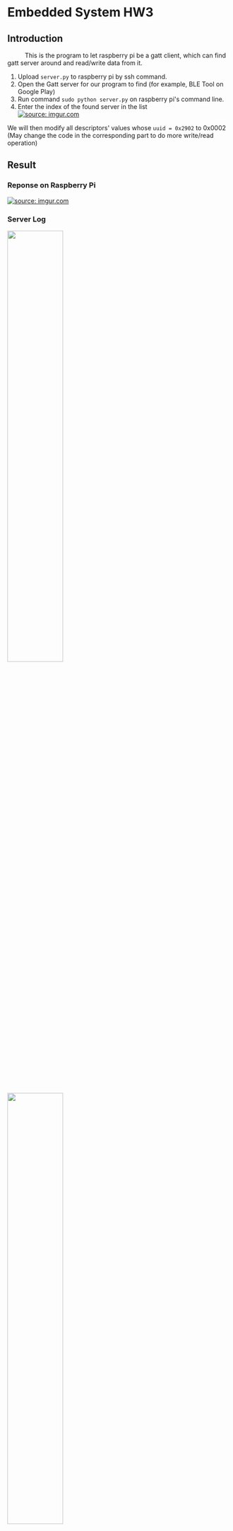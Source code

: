 # Embedded System HW3
## Introduction
&nbsp;&nbsp;&nbsp;&nbsp;&nbsp;&nbsp;&nbsp;&nbsp;&nbsp;
This is the program to let raspberry pi be a gatt client, which can find gatt server around and read/write data from it. 
1. Upload ```server.py``` to raspberry pi by ssh command.
2. Open the Gatt server for our program to find (for example, BLE Tool on Google Play)
3. Run command ```sudo python server.py``` on raspberry pi's command line.
4. Enter the index of the found server in the list  
<a href="https://imgur.com/WUrqlCS"><img src="https://i.imgur.com/WUrqlCS.png" title="source: imgur.com" /></a>

We will then modify  all descriptors' values whose ```uuid = 0x2902``` to 0x0002
(May change the code in the corresponding part to do more write/read operation)


## Result
### Reponse on Raspberry Pi
<a href="https://imgur.com/kLihSsK"><img src="https://i.imgur.com/kLihSsK.png" title="source: imgur.com" /></a>


### Server Log

<img width="50%" height="50%" src="https://i.imgur.com/tvgeMUq.jpg">

<img width="50%" height="50%" src="https://i.imgur.com/RQgeniV.jpg">
